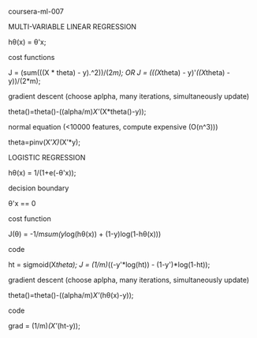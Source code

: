 coursera-ml-007

MULTI-VARIABLE LINEAR REGRESSION

hθ(x) = θ'x;

cost functions

J = (sum(((X * theta) - y).^2))/(2*m); OR
J = (((X*theta) - y)'*((X*theta) - y))/(2*m);

gradient descent (choose aplpha, many iterations, simultaneously update)

theta()=theta()-((alpha/m)*X'*(X*theta()-y));

normal equation (<10000 features, compute expensive (O(n^3)))

theta=pinv(X’*X)*(X’*y);

LOGISTIC REGRESSION

hθ(x) = 1/(1+e(-θ'x)); 

decision boundary

θ'x == 0

cost function

J(θ) = -1/m*sum(y*log(hθ(x)) + (1-y)log(1-hθ(x)))

code

ht = sigmoid(X*theta);
J = (1/m)*((-y'*log(ht)) - (1-y')*log(1-ht));

gradient descent (choose aplpha, many iterations, simultaneously update)

theta()=theta()-((alpha/m)*X'*(hθ(x)-y));

code

grad = (1/m)*(X'*(ht-y));
